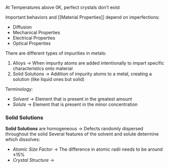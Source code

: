 At Temperatures above 0K, perfect crystals don’t exist

Important behaviors and [[Material Properties]] depend on imperfections:
- Diffusion
- Mechanical Properties
- Electrical Properties
- Optical Properties

There are different types of impurities in metals:
1. Alloys → When impurity atoms are added intentionally to impart specific characteristics onto material
2. Solid Solutions → Addition of impurity atoms to a metal, creating a solution (like liquid ones but solid)

Terminology:
- *Solvent* → Element that is present in the greatest amount
- *Solute* → Element that is present in the minor concentration

### Solid Solutions
**Solid Solutions** are homogeneous → Defects randomly dispersed throughout the solid
Several features of the solvent and solute determine which dissolves:
- *Atomic Size Factor* → The difference in atomic radii needs to be around $\pm 15$%
- *Crystal Structure* → 